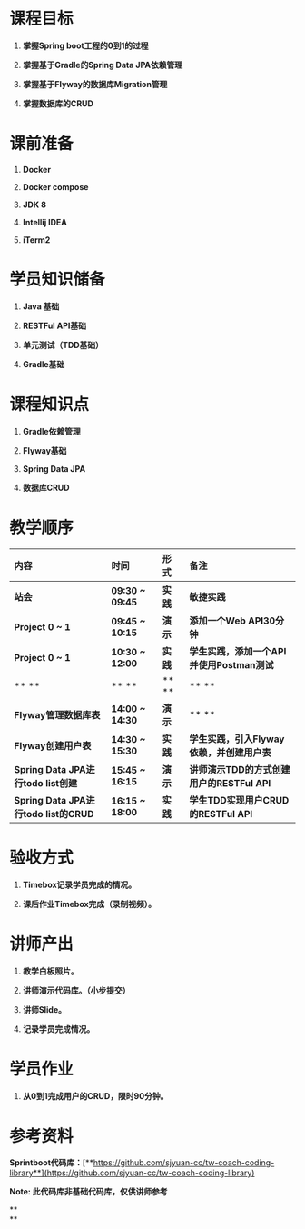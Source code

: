 # **课程目标**

1. **掌握Spring boot工程的0到1的过程**

2. **掌握基于Gradle的Spring Data JPA依赖管理**

3. **掌握基于Flyway的数据库Migration管理**

4. **掌握数据库的CRUD**

# **课前准备**

1. **Docker**

2. **Docker compose**

3. **JDK 8**

4. **Intellij IDEA**

5. **iTerm2**

# **学员知识储备**

1. **Java 基础**

2. **RESTFul API基础**

3. **单元测试（TDD基础）**

4. **Gradle基础**

# **课程知识点**

1. **Gradle依赖管理**

2. **Flyway基础**

3. **Spring Data JPA**

4. **数据库CRUD**

# **教学顺序**

| **内容** | **时间** | **形式** | **备注** |
| :--- | :--- | :--- | :--- |
| **站会** | **09:30 ~ 09:45** | **实践** | **敏捷实践** |
| **Project 0 ~ 1** | **09:45 ~ 10:15** | **演示** | **添加一个Web API30分钟** |
| **Project 0 ~ 1** | **10:30 ~ 12:00** | **实践** | **学生实践，添加一个API并使用Postman测试** |
| ** ** | ** ** | ** ** | ** ** |
| **Flyway管理数据库表** | **14:00 ~ 14:30** | **演示** | ** ** |
| **Flyway创建用户表** | **14:30 ~ 15:30** | **实践** | **学生实践，引入Flyway依赖，并创建用户表** |
| **Spring Data JPA进行todo list创建** | **15:45 ~ 16:15** | **演示** | **讲师演示TDD的方式创建用户的RESTFul API** |
| **Spring Data JPA进行todo list的CRUD** | **16:15 ~ 18:00** | **实践** | **学生TDD实现用户CRUD的RESTFul API** |

# **验收方式**

1. **Timebox记录学员完成的情况。**

2. **课后作业Timebox完成（录制视频）。**

# **讲师产出**

1. **教学白板照片。**

2. **讲师演示代码库。（小步提交）**

3. **讲师Slide。**

4. **记录学员完成情况。**

# **学员作业**

1. **从0到1完成用户的CRUD，限时90分钟。**

# **参考资料**

**Sprintboot代码库：**[**https://github.com/sjyuan-cc/tw-coach-coding-library**](https://github.com/sjyuan-cc/tw-coach-coding-library)

**Note: 此代码库非基础代码库，仅供讲师参考**

**        
**

